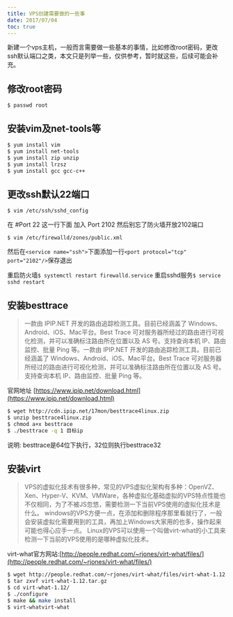 ```yaml
---
title: VPS创建需要做的一些事
date: 2017/07/04
toc: true
---
```


新建一个vps主机，一般而言需要做一些基本的事情，比如修改root密码，更改ssh默认端口之类，本文只是列举一些，仅供参考，暂时就这些，后续可能会补充。
<!--more-->

## 修改root密码

`$ passwd root`

## 安装vim及net-tools等

```sh
$ yum install vim 
$ yum install net-tools
$ yum install zip unzip
$ yum install lrzsz
$ yum install gcc gcc-c++
```

## 更改ssh默认22端口

`$ vim /etc/ssh/sshd_config`

在 #Port 22 这一行下面 加入 Port 2102 然后别忘了防火墙开放2102端口

`$ vim /etc/firewalld/zones/public.xml`

然后在`<service name="ssh">`下面添加一行`<port protocol="tcp" port="2102"/>`保存退出

重启防火墙`$ systemctl restart firewalld.service`
重启sshd服务`$ service sshd restart`

## 安装besttrace

> 一款由 IPIP.NET 开发的路由追踪检测工具。目前已经涵盖了 Windows、Android、iOS、Mac平台。Best Trace 可对服务器所经过的路由进行可视化检测，并可以准确标注路由所在位置以及 AS 号。支持查询本机 IP、路由监控、批量 Ping 等。一款由 IPIP.NET 开发的路由追踪检测工具。目前已经涵盖了 Windows、Android、iOS、Mac平台。Best Trace 可对服务器所经过的路由进行可视化检测，并可以准确标注路由所在位置以及 AS 号。支持查询本机 IP、路由监控、批量 Ping 等。

官网地址 [https://www.ipip.net/download.html](https://www.ipip.net/download.html)

```sh
$ wget http://cdn.ipip.net/17mon/besttrace4linux.zip
$ unzip besttrace4linux.zip
$ chmod a+x besttrace
$ ./besttrace -q 1 目标ip
```

说明: besttrace是64位下执行，32位则执行besttrace32

## 安装virt

> VPS的虚拟化技术有很多种，常见的VPS虚拟化架构有多种：OpenVZ、Xen、Hyper-V、KVM、VMWare，各种虚拟化基础虚拟的VPS特点性能也不仅相同，为了不被JS忽悠，需要检测一下当前VPS使用的虚拟化技术是什么。
windows的VPS方便一点，在添加和删除程序那里看就行了，一般会安装虚拟化需要用到的工具，再加上Windows大家用的也多，操作起来可能也得心应手一点。
Linux的VPS可以使用一个叫做virt-what的小工具来检测一下当前的VPS使用的是哪种虚拟化技术。

virt-what官方网站:[http://people.redhat.com/~rjones/virt-what/files/](http://people.redhat.com/~rjones/virt-what/files/)

```sh
$ wget http://people.redhat.com/~rjones/virt-what/files/virt-what-1.12.tar.gz
$ tar zxvf virt-what-1.12.tar.gz
$ cd virt-what-1.12/
$ ./configure
$ make && make install
$ virt-whatvirt-what
```
